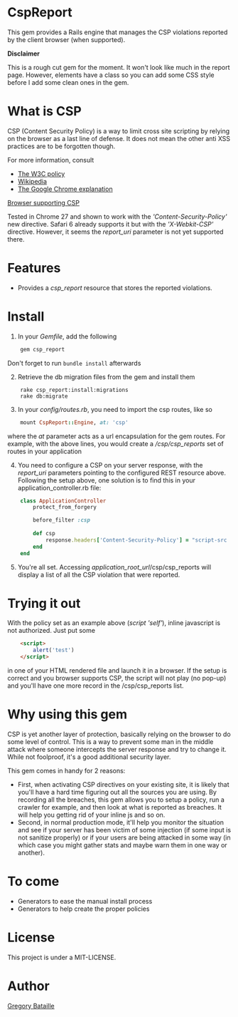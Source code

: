 CspReport
=========

This gem provides a Rails engine that manages the CSP violations reported by
the client browser (when supported).

**Disclaimer**

This is a rough cut gem for the moment. It won't look like much in the report
page. However, elements have a class so you can add some CSS style before I
 add some clean ones in the gem.

What is CSP
===========

CSP (Content Security Policy) is a way to limit cross site scripting by relying
on the browser as a last line of defense. It does not mean the other anti XSS
practices are to be forgotten though.

For more information, consult
* [The W3C policy](http://www.w3.org/TR/CSP/)
* [Wikipedia](http://en.wikipedia.org/wiki/Content_Security_Policy)
* [The Google Chrome explanation](https://developer.chrome.com/extensions/contentSecurityPolicy.html)

[Browser supporting CSP](http://caniuse.com/#search=csp)

Tested in Chrome 27 and shown to work with the *'Content-Security-Policy'* new
directive.
Safari 6 already supports it but with the *'X-Webkit-CSP'* directive. However, it
seems the *report_uri* parameter is not yet supported there.

Features
========

* Provides a *csp_report* resource that stores the reported violations.

Install
=======

1. In your *Gemfile*, add the following
```ruby
	gem csp_report
```

Don't forget to run `bundle install` afterwards

2. Retrieve the db migration files from the gem and install them
```shell
	rake csp_report:install:migrations
	rake db:migrate
```

3. In your *config/routes.rb*, you need to import the csp routes, like so
```ruby
	mount CspReport::Engine, at: 'csp'
```

where the *at* parameter acts as a url encapsulation for the gem routes. For
example, with the above lines, you would create a */csp/csp_reports* set of
routes in your application

4. You need to configure a CSP on your server response, with the *report_uri*
parameters pointing to the configured REST resource above. Following the setup
above, one solution is to find this in your application_controller.rb file:
```ruby
	class ApplicationController
		protect_from_forgery

		before_filter :csp
	
		def csp
			response.headers['Content-Security-Policy'] = "script-src 'self'; report-uri /csp/csp_reports"
		end
	end
```

5. You're all set. Accessing *application_root_url*/csp/csp_reports will display
a list of all the CSP violation that were reported.

Trying it out
=============

With the policy set as an example above (*script 'self'*), inline javascript is
not authorized. Just put some
```html
	<script>
		alert('test')
	</script>
```

in one of your HTML rendered file and launch it in a browser. If the setup is
correct and you browser supports CSP, the script will not play (no pop-up) and 
you'll have one more record in the /csp/csp_reports list.

Why using this gem
==================

CSP is yet another layer of protection, basically relying on the browser to do
some level of control. This is a way to prevent some man in the middle attack 
where someone intercepts the server response and try to change it. While not
foolproof, it's a good additional security layer.

This gem comes in handy for 2 reasons:
* First, when activating CSP directives on your existing site, it is likely 
that you'll have a hard
time figuring out all the sources you are using. By recording all the breaches,
 this gem allows you to setup a policy, run a crawler for example, and then 
look at what is reported as breaches. It will help you getting rid of your 
inline js and so on.
* Second, in normal production mode, it'll help you monitor the situation and 
see if your server has been victim of some injection (if some input is not 
sanitize properly) or if your users are being attacked in some way (in which 
case you might gather stats and maybe warn them in one way or another).

To come
=======

* Generators to ease the manual install process
* Generators to help create the proper policies

License
=======

This project is under a MIT-LICENSE.

Author
======

[Gregory Bataille](https://github.com/gbataille)
